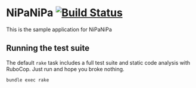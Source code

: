# NiPaNiPa [![Build Status][ci-badge]][ci-url]

This is the sample application for NiPaNiPa

[ci-badge]: https://travis-ci.org/deivid-rodriguez/nipanipa.png?branch=master
[ci-url]: https://travis-ci.org/deivid-rodriguez/nipanipa

## Running the test suite

The default `rake` task includes a full test suite and static code analysis
with RuboCop. Just run and hope you broke nothing.

    bundle exec rake
